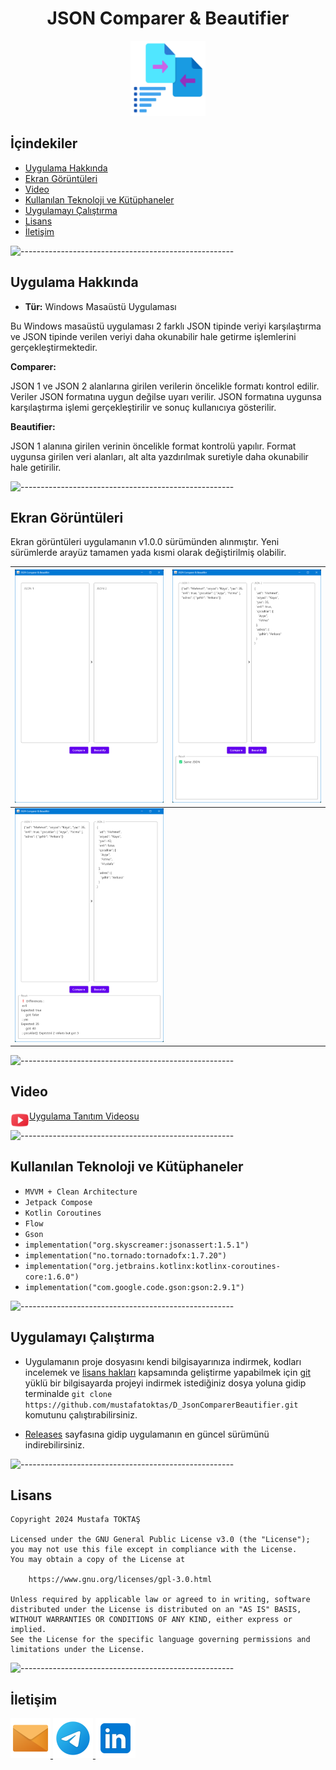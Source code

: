 <h1 align="center">JSON Comparer & Beautifier</h1>

<div align=center>
  <img src="./Readme%20Resources/JSON Comparer & Beautifier Logo.png" alt="Logo" width="120" heigh="120"/>
</div>

## **İçindekiler**

- [Uygulama Hakkında](#uygulama-hakkında)
- [Ekran Görüntüleri](#ekran-görüntüleri)
- [Video](#video)
- [Kullanılan Teknoloji ve Kütüphaneler](#kullanılan-teknoloji-ve-kütüphaneler)
- [Uygulamayı Çalıştırma](#uygulamayı-çalıştırma)
- [Lisans](#lisans)
- [İletişim](#i̇letişim)


![-----------------------------------------------------](./Readme%20Resources/Çizgi.png)

## Uygulama Hakkında

- **Tür:** Windows Masaüstü Uygulaması

Bu Windows masaüstü uygulaması 2 farklı JSON tipinde veriyi karşılaştırma ve JSON tipinde verilen
veriyi daha okunabilir hale getirme işlemlerini gerçekleştirmektedir.

**Comparer:**

JSON 1 ve JSON 2 alanlarına girilen verilerin öncelikle formatı kontrol edilir. Veriler JSON formatına
uygun değilse uyarı verilir. JSON formatına uygunsa karşılaştırma işlemi gerçekleştirilir ve sonuç
kullanıcıya gösterilir.

**Beautifier:**

JSON 1 alanına girilen verinin öncelikle format kontrolü yapılır. Format uygunsa girilen veri alanları,
alt alta yazdırılmak suretiyle daha okunabilir hale getirilir.

![-----------------------------------------------------](./Readme%20Resources/Çizgi.png)


## Ekran Görüntüleri

Ekran görüntüleri uygulamanın v1.0.0 sürümünden alınmıştır. Yeni sürümlerde arayüz tamamen yada kısmi olarak değiştirilmiş olabilir.

| ![Ekran Görüntüsü 1](./Readme%20Resources/Ekran%20Görüntüleri/Ekran%20görüntüsü%201.png) | ![Ekran Görüntüsü 2](./Readme%20Resources/Ekran%20Görüntüleri/Ekran%20görüntüsü%202.png) |
| ---------------------------------------------------------------------------------------- | ---------------------------------------------------------------------------------------- |
| ![Ekran Görüntüsü 3](./Readme%20Resources/Ekran%20Görüntüleri/Ekran%20görüntüsü%203.png) |                                                                                          |


![-----------------------------------------------------](./Readme%20Resources/Çizgi.png)

## Video

<img align="left" src="./Readme Resources/Video/YouTube.png" alt="Youtube" width="30"/>

[Uygulama Tanıtım Videosu](https://youtu.be/Dax1xayBxjw)


![-----------------------------------------------------](./Readme%20Resources/Çizgi.png)

## Kullanılan Teknoloji ve Kütüphaneler

- `MVVM + Clean Architecture`
- `Jetpack Compose`
- `Kotlin Coroutines`
- `Flow`
- `Gson`
- `implementation("org.skyscreamer:jsonassert:1.5.1")`
- `implementation("no.tornado:tornadofx:1.7.20")`
- `implementation("org.jetbrains.kotlinx:kotlinx-coroutines-core:1.6.0")`
- `implementation("com.google.code.gson:gson:2.9.1")`


![-----------------------------------------------------](./Readme%20Resources/Çizgi.png)

## Uygulamayı Çalıştırma

- Uygulamanın proje dosyasını kendi bilgisayarınıza indirmek, kodları incelemek ve
  [lisans hakları](https://www.gnu.org/licenses/gpl-3.0.html) kapsamında geliştirme
  yapabilmek için [git](https://git-scm.com) yüklü bir bilgisayarda projeyi indirmek
  istediğiniz dosya yoluna gidip terminalde
  `git clone https://github.com/mustafatoktas/D_JsonComparerBeautifier.git`
  komutunu çalıştırabilirsiniz.

- [Releases](https://github.com/mustafatoktas/D_JsonComparerBeautifier/releases) sayfasına gidip
  uygulamanın en güncel sürümünü indirebilirsiniz.


![-----------------------------------------------------](./Readme%20Resources/Çizgi.png)

## Lisans

    Copyright 2024 Mustafa TOKTAŞ

    Licensed under the GNU General Public License v3.0 (the "License");
    you may not use this file except in compliance with the License.
    You may obtain a copy of the License at

        https://www.gnu.org/licenses/gpl-3.0.html

    Unless required by applicable law or agreed to in writing, software
    distributed under the License is distributed on an "AS IS" BASIS,
    WITHOUT WARRANTIES OR CONDITIONS OF ANY KIND, either express or implied.
    See the License for the specific language governing permissions and
    limitations under the License.


![-----------------------------------------------------](./Readme%20Resources/Çizgi.png)

## İletişim

<a href="mailto:info@mustafatoktas.com"              target="_blank"> <img src="./Readme Resources/İletişim/Mail.png"     alt="Mail"     width="64" heigh="64"/> </a>
<a href="https://t.me/mustafatoktas00"               target="_blank"> <img src="./Readme Resources/İletişim/Telegram.png" alt="Telegram" width="64" heigh="64"/> </a>
<a href="https://www.linkedin.com/in/mustafatoktas/" target="_blank"> <img src="./Readme Resources/İletişim/LinkedIn.png" alt="LinkedIn" width="64" heigh="64"/> </a>